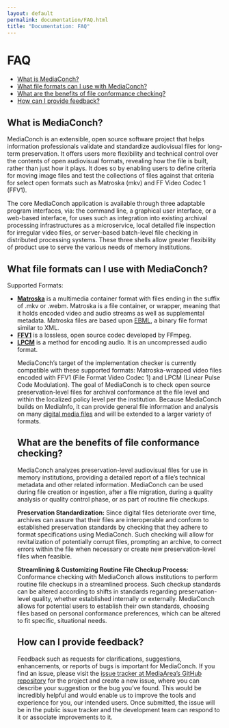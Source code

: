 ```yaml
---
layout: default
permalink: documentation/FAQ.html
title: "Documentation: FAQ"
---
```


# FAQ

- [What is MediaConch?](#what-is-mediaconch)
- [What file formats can I use with MediaConch?](#what-file-formats-can-i-use-with-mediaconch)
- [What are the benefits of file conformance checking?](#what-are-the-benefits-of-file-conformance-checking)
- [How can I provide feedback?](#how-can-i-provide-feedback)

## What is MediaConch?

MediaConch is an extensible, open source software project that helps information professionals validate and standardize audiovisual files for long-term preservation. It offers users more flexibility and technical control over the contents of open audiovisual formats, revealing how the file is built, rather than just how it plays. It does so by enabling users to define criteria for moving image files and test the collections of files against that criteria for select open formats such as Matroska (mkv) and FF Video Codec 1 (FFV1). 

The core MediaConch application is available through three adaptable program interfaces, via: the command line, a graphical user interface, or a web-based interface, for uses such as integration into existing archival processing infrastructures as a microservice, local detailed file inspection for irregular video files, or server-based batch-level file checking in distributed processing systems. These three shells allow greater flexibility of product use to serve the various needs of memory institutions. 
 

## What file formats can I use with MediaConch?

Supported Formats:
<ul>
<li><b><a href="https://en.wikipedia.org/wiki/MatroskaMatroska">Matroska</a></b> is a multimedia container format with files ending in the suffix of .mkv or .webm. Matroska is a file container, or wrapper, meaning that it holds encoded video and audio streams as well as supplemental metadata. Matroska files are based upon <a href="https://github.com/MediaArea/ebml-specification/blob/master/specification.markdown">EBML</a>, a binary file format similar to XML.</li> 
<li><b><a href="https://en.wikipedia.org/wiki/FFV1">FFV1</a></b> is a lossless, open source codec developed by FFmpeg.</li>
<li><b><a href="https://en.wikipedia.org/wiki/Pulse-code_modulation">LPCM</a></b> is a method for encoding audio. It is an uncompressed audio format.</li> 

MediaConch’s target of the implementation checker is currently compatible with these supported formats: Matroska-wrapped video files encoded with FFV1 (File Format Video Codec 1) and LPCM (Linear Pulse Code Modulation). The goal of MediaConch is to check open source preservation-level files for archival conformance at the file level and within the localized policy level per the institution. Because MediaConch builds on MediaInfo, it can provide general file information and analysis on many <a href="https://mediaarea.net/en/MediaInfo/Support/Formats">digital media files</a> and will be extended to a larger variety of formats.

## What are the benefits of file conformance checking?

MediaConch analyzes preservation-level audiovisual files for use in memory institutions, providing a detailed report of a file’s technical metadata and other related information. MediaConch can be used during file creation or ingestion, after a file migration, during a quality analysis or quality control phase, or as part of routine file checkups.

<b>Preservation Standardization:</b> Since digital files deteriorate over time, archives can assure that their files are interoperable and conform to established preservation standards by checking that they adhere to format specifications using MediaConch. Such checking will allow for revitalization of potentially corrupt files, prompting an archive, to correct errors within the file when necessary or create new preservation-level files when feasible.

<b>Streamlining & Customizing Routine File Checkup Process:</b> Conformance checking with MediaConch allows institutions to perform routine file checkups in a streamlined process. Such checkup standards can be altered according to shifts in standards regarding preservation-level quality, whether established internally or externally. MediaConch allows for potential users to establish their own standards, choosing files based on personal conformance preferences, which can be altered to fit specific, situational needs.


## How can I provide feedback?

Feedback such as requests for clarifications, suggestions, enhancements, or reports of bugs is important for MediaConch. If you find an issue, please visit the <a href="https://github.com/MediaArea/MediaAreaXml/issues">issue tracker at MediaArea’s GitHub repository</a> for the project and create a new issue, where you can describe your suggestion or the bug you’ve found. This would be incredibly helpful and would enable us to improve the tools and experience for you, our intended users.  Once submitted, the issue will be in the public issue tracker and the development team can respond to it or associate improvements to it. 
